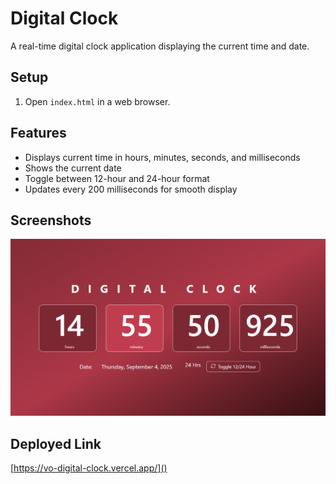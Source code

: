 # Digital Clock

A real-time digital clock application displaying the current time and date.

## Setup

1. Open `index.html` in a web browser.

## Features

- Displays current time in hours, minutes, seconds, and milliseconds
- Shows the current date
- Toggle between 12-hour and 24-hour format
- Updates every 200 milliseconds for smooth display

## Screenshots

![Digital Clock Screenshot](../projects-img/clock.png)

## Deployed Link

[https://vo-digital-clock.vercel.app/]()

